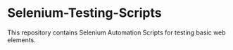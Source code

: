 # Selenium-Testing-Scripts
This repository contains Selenium Automation Scripts for testing basic web elements.
